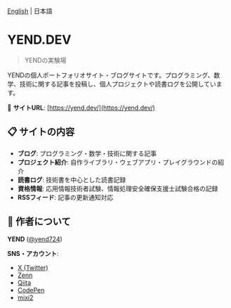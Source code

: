 [English](README.md) | 日本語

# YEND.DEV

> YENDの実験場

YENDの個人ポートフォリオサイト・ブログサイトです。プログラミング、数学、技術に関する記事を投稿し、個人プロジェクトや読書ログを公開しています。

🔗 **サイトURL**: [https://yend.dev/](https://yend.dev/)

## 📋 サイトの内容

- **ブログ**: プログラミング・数学・技術に関する記事
- **プロジェクト紹介**: 自作ライブラリ・ウェブアプリ・プレイグラウンドの紹介
- **読書ログ**: 技術書を中心とした読書記録
- **資格情報**: 応用情報技術者試験、情報処理安全確保支援士試験合格の記録
- **RSSフィード**: 記事の更新通知対応

## 👤 作者について

**YEND** ([@yend724](https://github.com/yend724))

**SNS・アカウント**:
- [X (Twitter)](https://x.com/yend724)
- [Zenn](https://zenn.dev/yend724)
- [Qiita](https://qiita.com/yend724)
- [CodePen](https://codepen.io/yend24)
- [mixi2](https://mixi.social/@yend724)